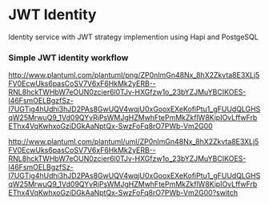 # JWT Identity

Identity service with JWT strategy implemention using Hapi and PostgeSQL

### Simple JWT identity workflow
http://www.plantuml.com/plantuml/png/ZP0nImGn48Nx_8hX2Zkvta8E3XLj5FV0EcwUks6pasCoSV7V6xF6HkMk2yERB--RNL8hckTWHbW7eOUN0zcier6l0TJv-HXGfzw1o_23bYZJMuYBCIKOES-l46FsmOELBgzfSz-I7UGTig4hUdhi3hJD2PAs8GwUQV4wqjU0xGooxEXeKofiPtu1_gFUUdQLGHSqW25MrwuQ9_1Vd09QYvRjPsWMJgHZMwhFtePmMkZkflW8KipIOvLffwFrbEThx4VqKwhxoGziDGkAaNptQx-SwzFoFq8rO7PWb-Vm2G00

http://www.plantuml.com/plantuml/uml/ZP0nImGn48Nx_8hX2Zkvta8E3XLj5FV0EcwUks6pasCoSV7V6xF6HkMk2yERB--RNL8hckTWHbW7eOUN0zcier6l0TJv-HXGfzw1o_23bYZJMuYBCIKOES-l46FsmOELBgzfSz-I7UGTig4hUdhi3hJD2PAs8GwUQV4wqjU0xGooxEXeKofiPtu1_gFUUdQLGHSqW25MrwuQ9_1Vd09QYvRjPsWMJgHZMwhFtePmMkZkflW8KipIOvLffwFrbEThx4VqKwhxoGziDGkAaNptQx-SwzFoFq8rO7PWb-Vm2G00?switch
